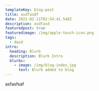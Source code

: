 ```yaml
---
templateKey: blog-post
title: asdfasdf
date: 2021-02-11T02:54:41.548Z
description: asdfasd
featuredpost: true
featuredimage: /img/apple-touch-icon.png
tags:
  - dasd
intro:
  heading: Blurb
  description: Blurb Intro
  blurbs:
    - image: /img/blog-index.jpg
      text: Blurb added to blog
---
```

asfasfsaf